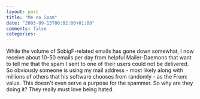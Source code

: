 ```yaml
---
layout: post
title: "Me no Spam"
date: "2003-09-13T00:02:00+01:00"
comments: false
categories: 
---
```


<p>While the volume of SobigF-related emails has gone down somewhat, I now receive about 10-50 emails per day from helpful Mailer-Daemons that want to tell me that the spam I sent to one of their users could not be delivered. So obviously someone is using my mail address - most likely along with millions of others that his software chooses from randomly - as the From: value. This doesn't even serve a purpose for the spammer. So why are they doing it? They really must love being hated.</p>

